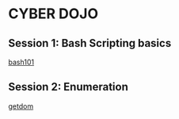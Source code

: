 # CYBER DOJO

## Session 1: Bash Scripting basics

[bash101](https://github.com/catx0rr/cyberdojo/tree/master/bash101)

## Session 2: Enumeration

[getdom](https://github.com/catx0rr/cyberdojo/tree/master/getdom)
